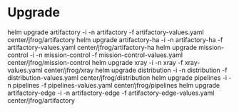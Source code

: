 # Upgrade
helm upgrade artifactory -i -n artifactory -f artifactory-values.yaml center/jfrog/artifactory
helm upgrade artifactory-ha -i -n artifactory-ha -f artifactory-values.yaml center/jfrog/artifactory-ha
helm upgrade mission-control -i -n mission-control -f mission-control-values.yaml center/jfrog/mission-control
helm upgrade xray -i -n xray -f xray-values.yaml center/jfrog/xray
helm upgrade distribution -i -n distribution -f distribution-values.yaml center/jfrog/distribution
helm upgrade pipelines -i -n pipelines -f pipelines-values.yaml center/jfrog/pipelines
helm upgrade artifactory-edge -i -n artifactory-edge -f artifactory-edge-values.yaml center/jfrog/artifactory
